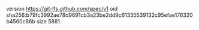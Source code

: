 version https://git-lfs.github.com/spec/v1
oid sha256:b79fc3992ae78d9691cb3a23be2dd9c61335539132c95efae176320b4560c86b
size 5881
